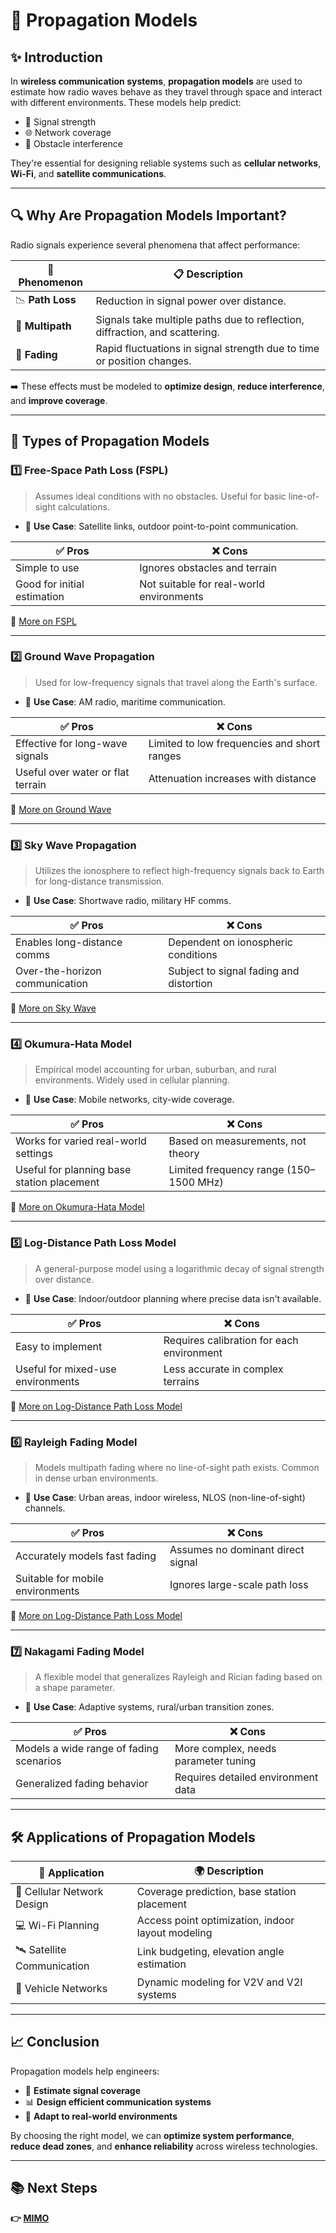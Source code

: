 # 📡 Propagation Models

## ✨ Introduction

In **wireless communication systems**, **propagation models** are used to estimate how radio waves behave as they travel through space and interact with different environments. These models help predict:

- 📶 Signal strength
- 🌐 Network coverage
- 🚧 Obstacle interference

They're essential for designing reliable systems such as **cellular networks**, **Wi-Fi**, and **satellite communications**.

---

## 🔍 Why Are Propagation Models Important?

Radio signals experience several phenomena that affect performance:

| 🔎 Phenomenon       | 📋 Description                                                                 |
|---------------------|---------------------------------------------------------------------------------|
| 📉 **Path Loss**     | Reduction in signal power over distance.                                        |
| 🔀 **Multipath**      | Signals take multiple paths due to reflection, diffraction, and scattering.    |
| 🎢 **Fading**         | Rapid fluctuations in signal strength due to time or position changes.         |

➡️ These effects must be modeled to **optimize design**, **reduce interference**, and **improve coverage**.

---

## 🧭 Types of Propagation Models

### 1️⃣ Free-Space Path Loss (FSPL)

> Assumes ideal conditions with no obstacles. Useful for basic line-of-sight calculations.

- 📌 **Use Case**: Satellite links, outdoor point-to-point communication.

| ✅ Pros                      | ❌ Cons                                 |
|------------------------------|------------------------------------------|
| Simple to use                | Ignores obstacles and terrain            |
| Good for initial estimation  | Not suitable for real-world environments |

🔗 [More on FSPL](https://www.electronics-notes.com/articles/antennas-propagation/propagation-overview/free-space-path-loss.php)

---

### 2️⃣ Ground Wave Propagation

> Used for low-frequency signals that travel along the Earth's surface.

- 📌 **Use Case**: AM radio, maritime communication.

| ✅ Pros                              | ❌ Cons                                      |
|--------------------------------------|----------------------------------------------|
| Effective for long-wave signals      | Limited to low frequencies and short ranges  |
| Useful over water or flat terrain    | Attenuation increases with distance          |

🔗 [More on Ground Wave](https://www.electronics-notes.com/articles/antennas-propagation/ground-wave/basics-tutorial.php)

---

### 3️⃣ Sky Wave Propagation

> Utilizes the ionosphere to reflect high-frequency signals back to Earth for long-distance transmission.

- 📌 **Use Case**: Shortwave radio, military HF comms.

| ✅ Pros                               | ❌ Cons                                 |
|---------------------------------------|------------------------------------------|
| Enables long-distance comms           | Dependent on ionospheric conditions      |
| Over-the-horizon communication        | Subject to signal fading and distortion  |

🔗 [More on Sky Wave](https://vu2nsb.com/radio-propagation/ionospheric-skywave-propagation)

---

### 4️⃣ Okumura-Hata Model

> Empirical model accounting for urban, suburban, and rural environments. Widely used in cellular planning.

- 📌 **Use Case**: Mobile networks, city-wide coverage.

| ✅ Pros                                | ❌ Cons                                |
|----------------------------------------|-----------------------------------------|
| Works for varied real-world settings   | Based on measurements, not theory       |
| Useful for planning base station placement | Limited frequency range (150–1500 MHz) |

🔗 [More on Okumura-Hata Model](https://en.wikipedia.org/wiki/Okumura_model#:~:text=The%20Okumura%20model%20is%20a,base%20for%20the%20Hata%20model.)

---

### 5️⃣ Log-Distance Path Loss Model

> A general-purpose model using a logarithmic decay of signal strength over distance.

- 📌 **Use Case**: Indoor/outdoor planning where precise data isn't available.

| ✅ Pros                             | ❌ Cons                                  |
|-------------------------------------|------------------------------------------|
| Easy to implement                   | Requires calibration for each environment |
| Useful for mixed-use environments   | Less accurate in complex terrains        |

🔗 [More on Log-Distance Path Loss Model](https://en.wikipedia.org/wiki/Log-distance_path_loss_model#:~:text=The%20log%2Ddistance%20path%20loss,populated%20areas%20over%20long%20distance.)

---
### 6️⃣ Rayleigh Fading Model

> Models multipath fading where no line-of-sight path exists. Common in dense urban environments.

- 📌 **Use Case**: Urban areas, indoor wireless, NLOS (non-line-of-sight) channels.

| ✅ Pros                           | ❌ Cons                            |
|-----------------------------------|------------------------------------|
| Accurately models fast fading     | Assumes no dominant direct signal  |
| Suitable for mobile environments  | Ignores large-scale path loss      |

🔗 [More on Log-Distance Path Loss Model](https://www.electronics-notes.com/articles/antennas-propagation/propagation-overview/rayleigh-fading.php)

---

### 7️⃣ Nakagami Fading Model

> A flexible model that generalizes Rayleigh and Rician fading based on a shape parameter.

- 📌 **Use Case**: Adaptive systems, rural/urban transition zones.

| ✅ Pros                                | ❌ Cons                             |
|----------------------------------------|-------------------------------------|
| Models a wide range of fading scenarios| More complex, needs parameter tuning |
| Generalized fading behavior            | Requires detailed environment data  |

---

## 🛠️ Applications of Propagation Models

| 📡 Application              | 🌍 Description                                          |
|----------------------------|---------------------------------------------------------|
| 📱 Cellular Network Design  | Coverage prediction, base station placement             |
| 💻 Wi-Fi Planning           | Access point optimization, indoor layout modeling       |
| 🛰️ Satellite Communication   | Link budgeting, elevation angle estimation              |
| 🚗 Vehicle Networks          | Dynamic modeling for V2V and V2I systems                |

---

## 📈 Conclusion

Propagation models help engineers:

- 🎯 **Estimate signal coverage**
- 📊 **Design efficient communication systems**
- 🚀 **Adapt to real-world environments**

By choosing the right model, we can **optimize system performance**, **reduce dead zones**, and **enhance reliability** across wireless technologies.

---

## 📚 Next Steps

**👉 [MIMO](../MIMO)**
